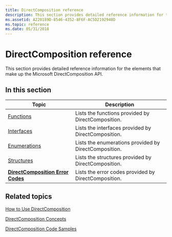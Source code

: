 ```yaml
---
title: DirectComposition reference
description: This section provides detailed reference information for the elements that make up the Microsoft DirectComposition \ 32;API.
ms.assetid: A220189D-8546-4352-8F6F-AC5D2192940D
ms.topic: reference
ms.date: 05/31/2018
---
```


# DirectComposition reference

This section provides detailed reference information for the elements that make up the Microsoft DirectComposition API.

## In this section



| Topic                                                                             | Description                                                      |
|-----------------------------------------------------------------------------------|------------------------------------------------------------------|
| [Functions](functions.md)<br/>                                             | Lists the functions provided by DirectComposition.<br/>    |
| [Interfaces](interfaces.md)<br/>                                           | Lists the interfaces provided by DirectComposition.<br/>   |
| [Enumerations](enumerations.md)<br/>                                       | Lists the enumerations provided by DirectComposition.<br/> |
| [Structures](structures.md)<br/>                                           | Lists the structures provided by DirectComposition.<br/>   |
| [**DirectComposition Error Codes**](directcomposition-error-codes.md)<br/> | Lists the error codes provided by DirectComposition.<br/>  |



 

## Related topics

<dl> <dt>

[How to Use DirectComposition](how-to-use-directcomposition.md)
</dt> <dt>

[DirectComposition Concepts](directcomposition-concepts.md)
</dt> <dt>

[DirectComposition Code Samples](directcomposition-code-samples.md)
</dt> </dl>

 

 





